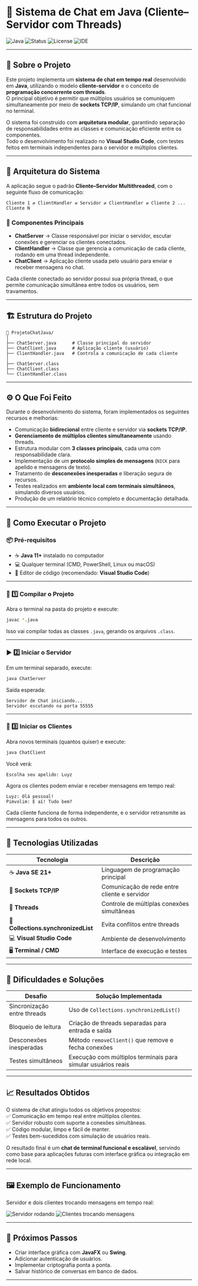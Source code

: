 # 💬 Sistema de Chat em Java (Cliente–Servidor com Threads)

![Java](https://img.shields.io/badge/Java-21-blue)
![Status](https://img.shields.io/badge/Status-Concluído-success)
![License](https://img.shields.io/badge/Licença-MIT-green)
![IDE](https://img.shields.io/badge/IDE-VSCode-blue)

---

## 📖 Sobre o Projeto

Este projeto implementa um **sistema de chat em tempo real** desenvolvido em **Java**, utilizando o modelo **cliente-servidor** e o conceito de **programação concorrente com threads**.  
O principal objetivo é permitir que múltiplos usuários se comuniquem simultaneamente por meio de **sockets TCP/IP**, simulando um chat funcional no terminal.

O sistema foi construído com **arquitetura modular**, garantindo separação de responsabilidades entre as classes e comunicação eficiente entre os componentes.  
Todo o desenvolvimento foi realizado no **Visual Studio Code**, com testes feitos em terminais independentes para o servidor e múltiplos clientes.

---

## 🧠 Arquitetura do Sistema

A aplicação segue o padrão **Cliente–Servidor Multithreaded**, com o seguinte fluxo de comunicação:

```
Cliente 1 ⇄ ClientHandler ⇄ Servidor ⇄ ClientHandler ⇄ Cliente 2 ... Cliente N
```

### 🔹 Componentes Principais

- **ChatServer** → Classe responsável por iniciar o servidor, escutar conexões e gerenciar os clientes conectados.  
- **ClientHandler** → Classe que gerencia a comunicação de cada cliente, rodando em uma thread independente.  
- **ChatClient** → Aplicação cliente usada pelo usuário para enviar e receber mensagens no chat.

Cada cliente conectado ao servidor possui sua própria thread, o que permite comunicação simultânea entre todos os usuários, sem travamentos.

---

## 🏗️ Estrutura do Projeto

```
📁 ProjetoChatJava/
│
├── ChatServer.java      # Classe principal do servidor
├── ChatClient.java      # Aplicação cliente (usuário)
├── ClientHandler.java   # Controla a comunicação de cada cliente
│
├── ChatServer.class
├── ChatClient.class
└── ClientHandler.class
```

---

## ⚙️ O Que Foi Feito

Durante o desenvolvimento do sistema, foram implementados os seguintes recursos e melhorias:

- Comunicação **bidirecional** entre cliente e servidor via **sockets TCP/IP**.  
- **Gerenciamento de múltiplos clientes simultaneamente** usando threads.  
- Estrutura modular com **3 classes principais**, cada uma com responsabilidade clara.  
- Implementação de um **protocolo simples de mensagens** (`NICK` para apelido e mensagens de texto).  
- Tratamento de **desconexões inesperadas** e liberação segura de recursos.  
- Testes realizados em **ambiente local com terminais simultâneos**, simulando diversos usuários.  
- Produção de um relatório técnico completo e documentação detalhada.

---

## 🚀 Como Executar o Projeto

### 📦 Pré-requisitos
- ☕ **Java 11+** instalado no computador  
- 💻 Qualquer terminal (CMD, PowerShell, Linux ou macOS)  
- 🧰 Editor de código (recomendado: **Visual Studio Code**)

---

### 🧱 1️⃣ Compilar o Projeto

Abra o terminal na pasta do projeto e execute:
```bash
javac *.java
```

Isso vai compilar todas as classes `.java`, gerando os arquivos `.class`.

---

### ▶️ 2️⃣ Iniciar o Servidor

Em um terminal separado, execute:
```bash
java ChatServer
```
Saída esperada:
```
Servidor de Chat iniciando...
Servidor escutando na porta 55555
```

---

### 💬 3️⃣ Iniciar os Clientes

Abra novos terminais (quantos quiser) e execute:
```bash
java ChatClient
```
Você verá:
```
Escolha seu apelido: Luyz
```

Agora os clientes podem enviar e receber mensagens em tempo real:
```
Luyz: Olá pessoal!
Pimvolim: E aí! Tudo bem?
```

Cada cliente funciona de forma independente, e o servidor retransmite as mensagens para todos os outros.

---

## 🧩 Tecnologias Utilizadas

| Tecnologia | Descrição |
|-------------|------------|
| ☕ **Java SE 21+** | Linguagem de programação principal |
| 🔗 **Sockets TCP/IP** | Comunicação de rede entre cliente e servidor |
| 🧵 **Threads** | Controle de múltiplas conexões simultâneas |
| 🧮 **Collections.synchronizedList** | Evita conflitos entre threads |
| 💻 **Visual Studio Code** | Ambiente de desenvolvimento |
| 🖥️ **Terminal / CMD** | Interface de execução e testes |

---

## 🧠 Dificuldades e Soluções

| Desafio | Solução Implementada |
|----------|----------------------|
| Sincronização entre threads | Uso de `Collections.synchronizedList()` |
| Bloqueio de leitura | Criação de threads separadas para entrada e saída |
| Desconexões inesperadas | Método `removeClient()` que remove e fecha conexões |
| Testes simultâneos | Execução com múltiplos terminais para simular usuários reais |

---

## 📈 Resultados Obtidos

O sistema de chat atingiu todos os objetivos propostos:  
✅ Comunicação em tempo real entre múltiplos clientes.  
✅ Servidor robusto com suporte a conexões simultâneas.  
✅ Código modular, limpo e fácil de manter.  
✅ Testes bem-sucedidos com simulação de usuários reais.  

O resultado final é um **chat de terminal funcional e escalável**, servindo como base para aplicações futuras com interface gráfica ou integração em rede local.

---

## 🖼️ Exemplo de Funcionamento

Servidor e dois clientes trocando mensagens em tempo real:

![Servidor rodando](./470cb202-ef83-4e9d-b4a8-11e3f2dcf1e6.jpg)
![Clientes trocando mensagens](./c14e1574-2177-4909-b2f1-b60b2d087ce2.jpg)

---

## 🧭 Próximos Passos

- Criar interface gráfica com **JavaFX** ou **Swing**.  
- Adicionar autenticação de usuários.  
- Implementar criptografia ponta a ponta.  
- Salvar histórico de conversas em banco de dados.  

---
